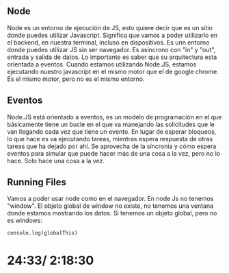 ## Node

Node es un entorno de ejecución de JS, esto quiere decir que es un sitio donde puedes utilizar Javascript. Significa que vamos a poder utilizarlo en el backend, en nuestra terminal, incluso en dispositivos.
Es unn entorno donde puedes utilizar JS sin ser navegador. Es asíncrono con "in" y "out", entrada y salida de datos. Lo importante es saber que su arquitectura esta orientada a eventos.
Cuando estamos utilizando Node.JS, estamos ejecutando nuestro javascript en el mismo motor que el de google chrome. Es el mismo motor, pero no es el mismo entorno.

## Eventos

Node.JS está orientado a eventos, es un modelo de programación en el que básicamente tiene un bucle en el que va manejando las solicitudes que le van llegando cada vez que tiene un evento. En lugar de esperar bloqueos, lo que hace es va ejecutando tareas, mientras espera respuesta de otras tareas que ha dejado por ahí.
Se aprovecha de la síncronia y cómo espera eventos para simular que puede hacer más de una cosa a la vez, pero no lo hace. Solo hace una cosa a la vez.

## Running Files

Vamos a poder usar node como en el navegador. En node Js no tenemos "window". El objeto global de window no existe, no tenemos una ventana donde estamos mostrando los datos. Si tenemos un objeto global, pero no es windows: 

`console.log(globalThis)`

# 24:33/ 2:18:30
